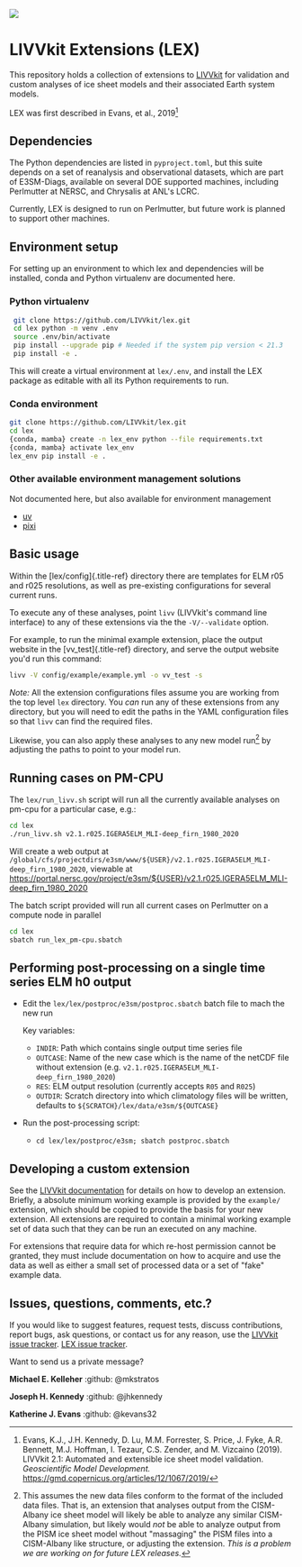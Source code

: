 ![](https://raw.githubusercontent.com/wiki/LIVVkit/LIVVkit/imgs/livvkit.png)

# LIVVkit Extensions (LEX)

This repository holds a collection of extensions to
[LIVVkit](https://livvkit.github.io/Docs/index.html) for validation and
custom analyses of ice sheet models and their associated Earth system
models.

LEX was first described in Evans, et al., 2019[^1]

## Dependencies

The Python dependencies are listed in `pyproject.toml`, but
this suite depends on a set of reanalysis and observational datasets,
which are part of E3SM-Diags, available on several DOE supported
machines, including Perlmutter at NERSC, and Chrysalis at ANL\'s LCRC.

Currently, LEX is designed to run on Perlmutter, but future work is
planned to support other machines.

## Environment setup

For setting up an environment to which lex and dependencies will be
installed, conda and Python virtualenv are documented here.

### Python virtualenv
```bash
 git clone https://github.com/LIVVkit/lex.git
 cd lex python -m venv .env
 source .env/bin/activate
 pip install --upgrade pip # Needed if the system pip version < 21.3
 pip install -e .
 ```

This will create a virtual environment at `lex/.env`, and install the
LEX package as editable with all its Python requirements to run.

### Conda environment 
```bash
git clone https://github.com/LIVVkit/lex.git
cd lex
{conda, mamba} create -n lex_env python --file requirements.txt
{conda, mamba} activate lex_env
lex_env pip install -e .
```

### Other available environment management solutions
Not documented here, but also available for environment management
- [uv](https://docs.astral.sh/uv/)
- [pixi](https://pixi.sh/latest/)

## Basic usage

Within the [lex/config]{.title-ref} directory there are templates for
ELM r05 and r025 resolutions, as well as pre-existing configurations for
several current runs.

To execute any of these analyses, point `livv` (LIVVkit\'s command line
interface) to any of these extensions via the the `-V/--validate`
option.

For example, to run the minimal example extension, place the output
website in the [vv_test]{.title-ref} directory, and serve the output
website you\'d run this command:

```bash
livv -V config/example/example.yml -o vv_test -s
```

*Note:* All the extension configurations files assume you are working
from the top level `lex` directory. You *can* run any of these
extensions from any directory, but you will need to edit the paths in
the YAML configuration files so that `livv` can find the required files.

Likewise, you can also apply these analyses to any new model run[^2] by
adjusting the paths to point to your model run.

## Running cases on PM-CPU

The `lex/run_livv.sh` script will run all the currently
available analyses on pm-cpu for a particular case, e.g.:
```bash
cd lex
./run_livv.sh v2.1.r025.IGERA5ELM_MLI-deep_firn_1980_2020
```
Will create a web output at `/global/cfs/projectdirs/e3sm/www/${USER}/v2.1.r025.IGERA5ELM_MLI-deep_firn_1980_2020`, 
viewable at https://portal.nersc.gov/project/e3sm/${USER}/v2.1.r025.IGERA5ELM_MLI-deep_firn_1980_2020

The batch script provided will run all current cases on Perlmutter on a
compute node in parallel 
```bash
cd lex
sbatch run_lex_pm-cpu.sbatch
```

## Performing post-processing on a single time series ELM h0 output
- Edit the `lex/lex/postproc/e3sm/postproc.sbatch` batch file to mach the new run
  
    Key variables:
    - `INDIR`: Path which contains single output time series file
    - `OUTCASE`: Name of the new case which is the name of the netCDF file without extension (e.g. `v2.1.r025.IGERA5ELM_MLI-deep_firn_1980_2020`)
    - `RES`: ELM output resolution (currently accepts `R05` and `R025`)
    - `OUTDIR`: Scratch directory into which climatology files will be written, defaults to `${SCRATCH}/lex/data/e3sm/${OUTCASE}`
- Run the post-processing script:
  - `cd lex/lex/postproc/e3sm; sbatch postproc.sbatch`

## Developing a custom extension

See the [LIVVkit documentation](https://livvkit.github.io/Docs/lex.html)
for details on how to develop an extension. Briefly, a absolute minimum
working example is provided by the `example/` extension, which should
be copied to provide the basis for your new extension. All extensions
are required to contain a minimal working example set of data such that
they can be run an executed on any machine.

For extensions that require data for which re-host permission cannot be
granted, they must include documentation on how to acquire and use the
data as well as either a small set of processed data or a set of
\"fake\" example data.

## Issues, questions, comments, etc.?

If you would like to suggest features, request tests, discuss
contributions, report bugs, ask questions, or contact us for any reason,
use the [LIVVkit issue
tracker](https://github.com/LIVVkit/LIVVkit/issues). [LEX issue
tracker](https://github.com/LIVVkit/lex/issues).

Want to send us a private message?

**Michael E. Kelleher** :github: \@mkstratos

**Joseph H. Kennedy** :github: \@jhkennedy

**Katherine J. Evans** :github: \@kevans32



[^1]:   Evans, K.J., J.H. Kennedy, D. Lu, M.M. Forrester, S. Price, J. Fyke,
    A.R. Bennett, M.J. Hoffman, I. Tezaur, C.S. Zender, and M. Vizcaino
    (2019). LIVVkit 2.1: Automated and extensible ice sheet model
    validation. *Geoscientific Model Development.* https://gmd.copernicus.org/articles/12/1067/2019/

[^2]: This assumes the new data files conform to the format of the
    included data files. That is, an extension that analyses output from
    the CISM-Albany ice sheet model will likely be able to analyze any
    similar CISM-Albany simulation, but likely would *not* be able to
    analyze output from the PISM ice sheet model without \"massaging\"
    the PISM files into a CISM-Albany like structure, or adjusting the
    extension. *This is a problem we are working on for future LEX
    releases.*
